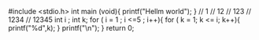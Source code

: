 #include <stdio.h>
int main (void){
printf("Hellm world");
}
// 1
// 12
// 123
// 1234
// 12345
int i ;
    int k;
    for ( i = 1 ; i <=5 ; i++){
        for ( k = 1; k <= i; k++){
            printf("%d",k);
        }
        printf("\n");
    }
    return 0;
